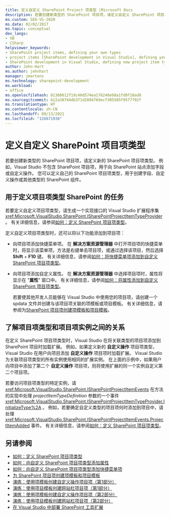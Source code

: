 ```yaml
---
title: 定义自定义 SharePoint Project 项类型 |Microsoft Docs
description: 若要创建新类型的 SharePoint 项目项，请定义自定义 SharePoint 项目项类型。
ms.custom: SEO-VS-2020
ms.date: 02/02/2017
ms.topic: conceptual
dev_langs:
- VB
- CSharp
helpviewer_keywords:
- SharePoint project items, defining your own types
- project items [SharePoint development in Visual Studio], defining your own types
- SharePoint development in Visual Studio, defining new project item types
author: John-Hart
ms.author: johnhart
manager: jmartens
ms.technology: sharepoint-development
ms.workload:
- office
ms.openlocfilehash: 01360612f19c40d574ea176246e68a1fd0f18ad8
ms.sourcegitcommit: b12a38744db371d2894769ecf305585f9577792f
ms.translationtype: HT
ms.contentlocale: zh-CN
ms.lasthandoff: 09/13/2021
ms.locfileid: "126671938"
---
```

# <a name="define-custom-sharepoint-project-item-types"></a>定义自定义 SharePoint 项目项类型
  若要创建新类型的 SharePoint 项目项，请定义新的 SharePoint 项目项类型。 例如，Visual Studio 不包含 SharePoint 项目项，用于向 SharePoint 站点添加字段或自定义操作。 您可以定义自己的 SharePoint 项目项类型，用于创建字段、自定义操作或其他类型的 SharePoint 组件。

## <a name="tasks-for-defining-sharepoint-project-item-types"></a>用于定义项目项类型 SharePoint 的任务
 若要定义自定义项目项类型，请生成一个实现接口的 Visual Studio 扩展程序集 <xref:Microsoft.VisualStudio.SharePoint.ISharePointProjectItemTypeProvider> 。 有关详细信息，请参阅[如何：定义 SharePoint 项目项类型](../sharepoint/how-to-define-a-sharepoint-project-item-type.md)。

 定义自定义项目项类型时，还可以将以下功能添加到项目项：

- 向项目项添加快捷菜单项。 在 **解决方案资源管理器** 中打开项目项的快捷菜单时，将显示该菜单项，方法是右键单击项目项，或通过选择该项目，然后选择 **Shift** + **F10** 键。 有关详细信息，请参阅[如何：将快捷菜单项添加到自定义 SharePoint 项目项类型](../sharepoint/how-to-add-a-shortcut-menu-item-to-a-custom-sharepoint-project-item-type.md)。

- 向项目项添加自定义属性。 在 **解决方案资源管理器** 中选择项目项时，属性将显示在 "**属性**" 窗口中。 有关详细信息，请参阅[如何：将属性添加到自定义 SharePoint 项目项类型](../sharepoint/how-to-add-a-property-to-a-custom-sharepoint-project-item-type.md)。

  若要使其他开发人员能够在 Visual Studio 中使用您的项目项，请创建一个 spdata 文件并创建与该项目项关联的项模板或项目模板。 有关详细信息，请参阅为[SharePoint 项目项创建项模板和项目模板](../sharepoint/creating-item-templates-and-project-templates-for-sharepoint-project-items.md)。

## <a name="understand-the-relationship-between-project-item-types-and-project-item-instances"></a>了解项目项类型和项目项实例之间的关系
 在定义 SharePoint 项目项类型时，Visual Studio 在将关联类型的项目项添加到 SharePoint 项目时加载扩展。 例如，如果定义新的 **自定义操作** 项目项类型，Visual Studio 在用户向项目添加 **自定义操作** 项目项时加载扩展。 Visual Studio 为关联项目项类型的所有实例使用相同的扩展实例。 在上面的示例中，如果用户向项目中添加了第二个 **自定义操作** 项目项，则将使用扩展的同一个实例自定义第二个项目项。

 若要访问项目项类型的特定实例，请 <xref:Microsoft.VisualStudio.SharePoint.ISharePointProjectItemEvents> 在方法的实现中处理 *projectItemTypeDefinition* 参数的一个事件 <xref:Microsoft.VisualStudio.SharePoint.ISharePointProjectItemTypeProvider.InitializeType%2A> 。 例如，若要确定自定义类型的项目项何时添加到项目中，请处理 <xref:Microsoft.VisualStudio.SharePoint.ISharePointProjectItemEvents.ProjectItemAdded> 事件。 有关详细信息，请参阅[如何：定义 SharePoint 项目项类型](../sharepoint/how-to-define-a-sharepoint-project-item-type.md)。

## <a name="see-also"></a>另请参阅
- [如何：定义 SharePoint 项目项类型](../sharepoint/how-to-define-a-sharepoint-project-item-type.md)
- [如何：向自定义 SharePoint 项目项类型添加属性](../sharepoint/how-to-add-a-property-to-a-custom-sharepoint-project-item-type.md)
- [如何：向自定义 SharePoint 项目项类型添加快捷菜单项](../sharepoint/how-to-add-a-shortcut-menu-item-to-a-custom-sharepoint-project-item-type.md)
- [为 SharePoint 项目项创建项模板和项目模板](../sharepoint/creating-item-templates-and-project-templates-for-sharepoint-project-items.md)
- [演练：使用项模板创建自定义操作项目项（第1部分）](../sharepoint/walkthrough-creating-a-custom-action-project-item-with-an-item-template-part-1.md)
- [演练：使用项目模板创建网站栏项目项（第1部分）](../sharepoint/walkthrough-creating-a-site-column-project-item-with-a-project-template-part-1.md)
- [演练：使用项模板创建自定义操作项目项（第2部分）](../sharepoint/walkthrough-creating-a-custom-action-project-item-with-an-item-template-part-2.md)
- [演练：使用项目模板创建网站栏项目项（第2部分）](../sharepoint/walkthrough-creating-a-site-column-project-item-with-a-project-template-part-2.md)
- [在 Visual Studio 中部署 SharePoint 工具扩展](../sharepoint/deploying-extensions-for-the-sharepoint-tools-in-visual-studio.md)
